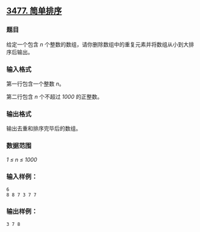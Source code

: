 ## [3477. 简单排序](https://www.acwing.com/problem/content/3480/)

### 题目

给定一个包含 *n* 个整数的数组，请你删除数组中的重复元素并将数组从小到大排序后输出。

### 输入格式

第一行包含一个整数 *n*。

第二行包含 *n* 个不超过 *1000* 的正整数。

### 输出格式

输出去重和排序完毕后的数组。

### 数据范围

*1 ≤ n ≤ 1000*

### 输入样例：

```
6
8 8 7 3 7 7
```

### 输出样例：

```
3 7 8
```
